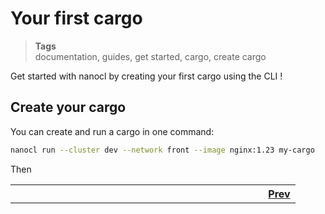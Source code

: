 <h1 id="nxtmdoc-meta-title">Your first cargo</h1>

<blockquote class="tags">
 <strong>Tags</strong>
 </br>
 <span id="nxtmdoc-meta-keywords">
  documentation, guides, get started, cargo, create cargo
 </span>
</blockquote>

<p id="nxtmdoc-meta-description">
Get started with nanocl by creating your first cargo using the CLI !
</p>

## Create your cargo

You can create and run a cargo in one command:
```sh
nanocl run --cluster dev --network front --image nginx:1.23 my-cargo
```

Then 

<table>
  <tr>
    <th align="left">
      <img class="nxtmdoc-delete" width="400" height="0">
      <a href="./../1.orientation-and-setup.md">Prev</a>
    </th>
  </tr>
</table>
